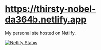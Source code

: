 # https://thirsty-nobel-da364b.netlify.app

My personal site hosted on Netlify.

[![Netlify Status](https://api.netlify.com/api/v1/badges/f9516d4f-e5a2-4501-945c-409011dca610/deploy-status)](https://app.netlify.com/sites/thirsty-nobel-da364b/deploys)


